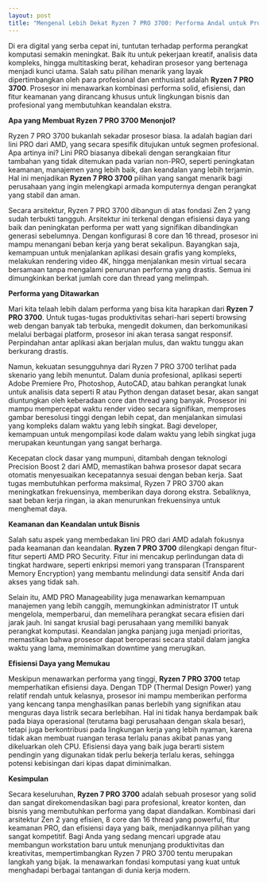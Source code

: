 ```yaml
---
layout: post
title: "Mengenal Lebih Dekat Ryzen 7 PRO 3700: Performa Andal untuk Profesional"
---
```


Di era digital yang serba cepat ini, tuntutan terhadap performa perangkat komputasi semakin meningkat. Baik itu untuk pekerjaan kreatif, analisis data kompleks, hingga multitasking berat, kehadiran prosesor yang bertenaga menjadi kunci utama. Salah satu pilihan menarik yang layak dipertimbangkan oleh para profesional dan enthusiast adalah **Ryzen 7 PRO 3700**. Prosesor ini menawarkan kombinasi performa solid, efisiensi, dan fitur keamanan yang dirancang khusus untuk lingkungan bisnis dan profesional yang membutuhkan keandalan ekstra.

**Apa yang Membuat Ryzen 7 PRO 3700 Menonjol?**

Ryzen 7 PRO 3700 bukanlah sekadar prosesor biasa. Ia adalah bagian dari lini PRO dari AMD, yang secara spesifik ditujukan untuk segmen profesional. Apa artinya ini? Lini PRO biasanya dibekali dengan serangkaian fitur tambahan yang tidak ditemukan pada varian non-PRO, seperti peningkatan keamanan, manajemen yang lebih baik, dan keandalan yang lebih terjamin. Hal ini menjadikan **Ryzen 7 PRO 3700** pilihan yang sangat menarik bagi perusahaan yang ingin melengkapi armada komputernya dengan perangkat yang stabil dan aman.

Secara arsitektur, Ryzen 7 PRO 3700 dibangun di atas fondasi Zen 2 yang sudah terbukti tangguh. Arsitektur ini terkenal dengan efisiensi daya yang baik dan peningkatan performa per watt yang signifikan dibandingkan generasi sebelumnya. Dengan konfigurasi 8 core dan 16 thread, prosesor ini mampu menangani beban kerja yang berat sekalipun. Bayangkan saja, kemampuan untuk menjalankan aplikasi desain grafis yang kompleks, melakukan rendering video 4K, hingga menjalankan mesin virtual secara bersamaan tanpa mengalami penurunan performa yang drastis. Semua ini dimungkinkan berkat jumlah core dan thread yang melimpah.

**Performa yang Ditawarkan**

Mari kita telaah lebih dalam performa yang bisa kita harapkan dari **Ryzen 7 PRO 3700**. Untuk tugas-tugas produktivitas sehari-hari seperti browsing web dengan banyak tab terbuka, mengedit dokumen, dan berkomunikasi melalui berbagai platform, prosesor ini akan terasa sangat responsif. Perpindahan antar aplikasi akan berjalan mulus, dan waktu tunggu akan berkurang drastis.

Namun, kekuatan sesungguhnya dari Ryzen 7 PRO 3700 terlihat pada skenario yang lebih menuntut. Dalam dunia profesional, aplikasi seperti Adobe Premiere Pro, Photoshop, AutoCAD, atau bahkan perangkat lunak untuk analisis data seperti R atau Python dengan dataset besar, akan sangat diuntungkan oleh keberadaan core dan thread yang banyak. Prosesor ini mampu mempercepat waktu render video secara signifikan, memproses gambar beresolusi tinggi dengan lebih cepat, dan menjalankan simulasi yang kompleks dalam waktu yang lebih singkat. Bagi developer, kemampuan untuk mengompilasi kode dalam waktu yang lebih singkat juga merupakan keuntungan yang sangat berharga.

Kecepatan clock dasar yang mumpuni, ditambah dengan teknologi Precision Boost 2 dari AMD, memastikan bahwa prosesor dapat secara otomatis menyesuaikan kecepatannya sesuai dengan beban kerja. Saat tugas membutuhkan performa maksimal, Ryzen 7 PRO 3700 akan meningkatkan frekuensinya, memberikan daya dorong ekstra. Sebaliknya, saat beban kerja ringan, ia akan menurunkan frekuensinya untuk menghemat daya.

**Keamanan dan Keandalan untuk Bisnis**

Salah satu aspek yang membedakan lini PRO dari AMD adalah fokusnya pada keamanan dan keandalan. **Ryzen 7 PRO 3700** dilengkapi dengan fitur-fitur seperti AMD PRO Security. Fitur ini mencakup perlindungan data di tingkat hardware, seperti enkripsi memori yang transparan (Transparent Memory Encryption) yang membantu melindungi data sensitif Anda dari akses yang tidak sah.

Selain itu, AMD PRO Manageability juga menawarkan kemampuan manajemen yang lebih canggih, memungkinkan administrator IT untuk mengelola, memperbarui, dan memelihara perangkat secara efisien dari jarak jauh. Ini sangat krusial bagi perusahaan yang memiliki banyak perangkat komputasi. Keandalan jangka panjang juga menjadi prioritas, memastikan bahwa prosesor dapat beroperasi secara stabil dalam jangka waktu yang lama, meminimalkan downtime yang merugikan.

**Efisiensi Daya yang Memukau**

Meskipun menawarkan performa yang tinggi, **Ryzen 7 PRO 3700** tetap memperhatikan efisiensi daya. Dengan TDP (Thermal Design Power) yang relatif rendah untuk kelasnya, prosesor ini mampu memberikan performa yang kencang tanpa menghasilkan panas berlebih yang signifikan atau menguras daya listrik secara berlebihan. Hal ini tidak hanya berdampak baik pada biaya operasional (terutama bagi perusahaan dengan skala besar), tetapi juga berkontribusi pada lingkungan kerja yang lebih nyaman, karena tidak akan membuat ruangan terasa terlalu panas akibat panas yang dikeluarkan oleh CPU. Efisiensi daya yang baik juga berarti sistem pendingin yang digunakan tidak perlu bekerja terlalu keras, sehingga potensi kebisingan dari kipas dapat diminimalkan.

**Kesimpulan**

Secara keseluruhan, **Ryzen 7 PRO 3700** adalah sebuah prosesor yang solid dan sangat direkomendasikan bagi para profesional, kreator konten, dan bisnis yang membutuhkan performa yang dapat diandalkan. Kombinasi dari arsitektur Zen 2 yang efisien, 8 core dan 16 thread yang powerful, fitur keamanan PRO, dan efisiensi daya yang baik, menjadikannya pilihan yang sangat kompetitif. Bagi Anda yang sedang mencari upgrade atau membangun workstation baru untuk menunjang produktivitas dan kreativitas, mempertimbangkan Ryzen 7 PRO 3700 tentu merupakan langkah yang bijak. Ia menawarkan fondasi komputasi yang kuat untuk menghadapi berbagai tantangan di dunia kerja modern.
